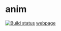 # anim

[![Build status](https://ci.appveyor.com/api/projects/status/p8h2tw4vr0gaiy3x/branch/main?svg=true)](https://ci.appveyor.com/project/sleeper-g/anim/branch/main)
[webpage](https://sleeper-g.github.io/anim/)
